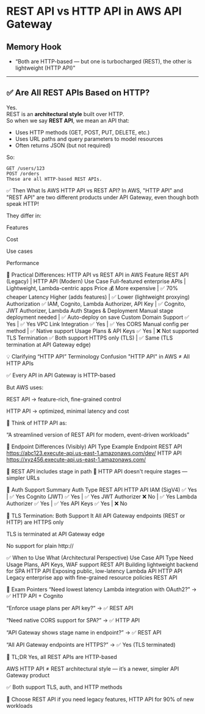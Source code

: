 # REST API vs HTTP API in AWS API Gateway

## Memory Hook  
- “Both are HTTP-based — but one is turbocharged (REST), the other is lightweight (HTTP API)”

---

## ✅ Are All REST APIs Based on HTTP?

Yes.  
REST is an **architectural style** built over HTTP.  
So when we say **REST API**, we mean an API that:
- Uses HTTP methods (GET, POST, PUT, DELETE, etc.)
- Uses URL paths and query parameters to model resources
- Often returns JSON (but not required)

So:

```
GET /users/123
POST /orders
These are all HTTP-based REST APIs.
```

✅ Then What Is AWS HTTP API vs REST API?
In AWS, "HTTP API" and "REST API" are two different products under API Gateway, even though both speak HTTP!

They differ in:

Features

Cost

Use cases

Performance

🧩 Practical Differences: HTTP API vs REST API in AWS
Feature	REST API (Legacy)	| HTTP API (Modern)
Use Case	Full-featured enterprise APIs	| Lightweight, Lambda-centric apps
Price	💰 More expensive	| ✅ 70% cheaper
Latency	Higher (adds features)	| ✅ Lower (lightweight proxying)
Authorization	✅ IAM, Cognito, Lambda Authorizer, API Key	| ✅ Cognito, JWT Authorizer, Lambda Auth
Stages & Deployment	Manual stage deployment needed	| ✅ Auto-deploy on save
Custom Domain Support	✅ Yes	| ✅ Yes
VPC Link Integration	✅ Yes	| ✅ Yes
CORS	Manual config per method	| ✅ Native support
Usage Plans & API Keys	✅ Yes	| ❌ Not supported
TLS Termination	✅ Both support HTTPS only (TLS)	| ✅ Same (TLS termination at API Gateway edge)

💡 Clarifying “HTTP API” Terminology Confusion
"HTTP API" in AWS ≠ All HTTP APIs

✅ Every API in API Gateway is HTTP-based

But AWS uses:

REST API → feature-rich, fine-grained control

HTTP API → optimized, minimal latency and cost

🧠 Think of HTTP API as:

“A streamlined version of REST API for modern, event-driven workloads”

🧪 Endpoint Differences (Visibly)
API Type	Example Endpoint
REST API	https://abc123.execute-api.us-east-1.amazonaws.com/dev/
HTTP API	https://xyz456.execute-api.us-east-1.amazonaws.com/

🧠 REST API includes stage in path
🧠 HTTP API doesn't require stages — simpler URLs

🔐 Auth Support Summary
Auth Type	REST API	HTTP API
IAM (SigV4)	✅ Yes	| ✅ Yes
Cognito (JWT)	✅ Yes	| ✅ Yes
JWT Authorizer	❌ No	| ✅ Yes
Lambda Authorizer	✅ Yes	| ✅ Yes
API Keys	✅ Yes	| ❌ No

🧠 TLS Termination: Both Support It
All API Gateway endpoints (REST or HTTP) are HTTPS only

TLS is terminated at API Gateway edge

No support for plain http://

✅ When to Use What (Architectural Perspective)
Use Case	API Type
Need Usage Plans, API Keys, WAF support	REST API
Building lightweight backend for SPA	HTTP API
Exposing public, low-latency Lambda API	HTTP API
Legacy enterprise app with fine-grained resource policies	REST API

📌 Exam Pointers
“Need lowest latency Lambda integration with OAuth2?” → ✅ HTTP API + Cognito

“Enforce usage plans per API key?” → ✅ REST API

“Need native CORS support for SPA?” → ✅ HTTP API

“API Gateway shows stage name in endpoint?” → ✅ REST API

“All API Gateway endpoints are HTTPS?” → ✅ Yes (TLS terminated)

🧠 TL;DR
Yes, all REST APIs are HTTP-based

AWS HTTP API ≠ REST architectural style — it’s a newer, simpler API Gateway product

✅ Both support TLS, auth, and HTTP methods

🧨 Choose REST API if you need legacy features, HTTP API for 90% of new workloads